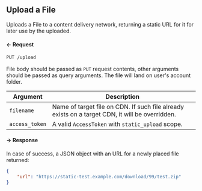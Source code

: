 ## Upload a File

Uploads a File to a content delivery network, returning a static URL
for it for later use by the uploaded.

#### ← Request

```rest
PUT /upload
```

File body should be passed as `PUT` request contents, other arguments should be passed
as query arguments. The file will land on user's account folder.

| Argument         | Description                        |
|------------------|------------------------------------|
| `filename`       | Name of target file on CDN. If such file already exists on a target CDN, it will be overridden. |
| `access_token`   | A valid `AccessToken` with `static_upload` scope. |

#### → Response

In case of success, a JSON object with an URL for a newly placed file returned:
```json
{
    "url": "https://static-test.example.com/download/99/test.zip"
}
```

